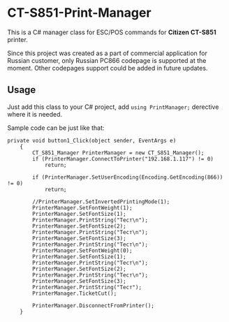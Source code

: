 # CT-S851-Print-Manager

This is a C# manager class for ESC/POS commands for **Citizen CT-S851** printer. 

Since this project was created as a part of commercial application for Russian customer, only Russian PC866 codepage is supported at the moment. Other codepages support could be added in future updates.

## Usage

Just add this class to your C# project, add `using PrintManager;` derective where it is needed.

Sample code can be just like that:

	private void button1_Click(object sender, EventArgs e)
		{
	        CT_S851_Manager PrinterManager = new CT_S851_Manager();
		    if (PrinterManager.ConnectToPrinter("192.168.1.117") != 0)
		        return;

		    if (PrinterManager.SetUserEncoding(Encoding.GetEncoding(866)) != 0)
		        return;

		    //PrinterManager.SetInvertedPrintingMode(1);
		    PrinterManager.SetFontWeight(1);
		    PrinterManager.SetFontSize(1);
		    PrinterManager.PrintString("Тест\n");
		    PrinterManager.SetFontSize(2);
		    PrinterManager.PrintString("Тест\n");
		    PrinterManager.SetFontSize(3);
		    PrinterManager.PrintString("Тест\n");
		    PrinterManager.SetFontWeight(0);
		    PrinterManager.SetFontSize(1);
		    PrinterManager.PrintString("Тест\n");
		    PrinterManager.SetFontSize(2);
		    PrinterManager.PrintString("Тест\n");
		    PrinterManager.SetFontSize(3);
		    PrinterManager.PrintString("Тест");
		    PrinterManager.TicketCut();

		    PrinterManager.DisconnectFromPrinter();
		}